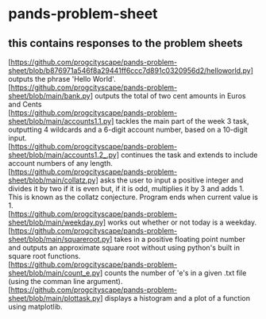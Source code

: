 # pands-problem-sheet
## this contains responses to the problem sheets
[https://github.com/progcityscape/pands-problem-sheet/blob/b876971a546f8a29441ff6ccc7d891c0320956d2/helloworld.py] outputs the phrase 'Hello World'. <br>
[https://github.com/progcityscape/pands-problem-sheet/blob/main/bank.py] outputs the total of two cent amounts in Euros and Cents<br>
[https://github.com/progcityscape/pands-problem-sheet/blob/main/accounts1.1.py] tackles the main part of the week 3 task, outputting 4 wildcards and a 6-digit account number, based on a 10-digit input.<br>
[https://github.com/progcityscape/pands-problem-sheet/blob/main/accounts1.2_.py] continues the task and extends to include account numbers of any length. <br>
[https://github.com/progcityscape/pands-problem-sheet/blob/main/collatz.py] asks the user to input a positive integer and divides it by two if it is even but, if it is odd, multiplies it by 3 and adds 1.  This is known as the collatz conjecture.  Program ends when current value is 1. <br>
[https://github.com/progcityscape/pands-problem-sheet/blob/main/weekday.py] works out whether or not today is a weekday.  <br>
[https://github.com/progcityscape/pands-problem-sheet/blob/main/squareroot.py] takes in a positive floating point number and outputs an approximate square root without using python's built in square root functions.  <br>
[https://github.com/progcityscape/pands-problem-sheet/blob/main/count_e.py] counts the number of 'e's in a given .txt file (using the comman line argument).  <br>
[https://github.com/progcityscape/pands-problem-sheet/blob/main/plottask.py] displays a histogram and a plot of a function using matplotlib.  <br>


